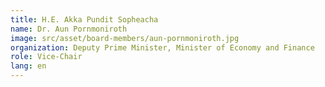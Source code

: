 ```yaml
---
title: H.E. Akka Pundit Sopheacha
name: Dr. Aun Pornmoniroth
image: src/asset/board-members/aun-pornmoniroth.jpg
organization: Deputy Prime Minister, Minister of Economy and Finance
role: Vice-Chair
lang: en
---
```

